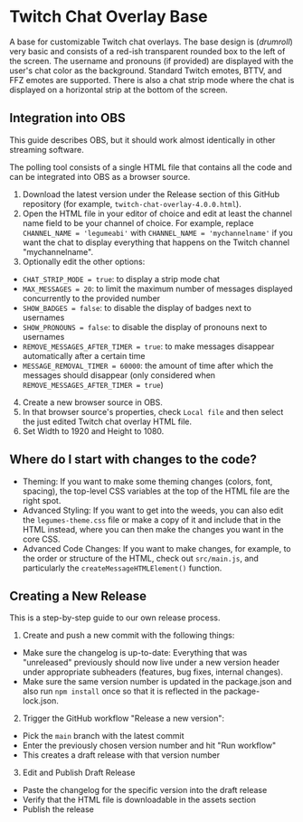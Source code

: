# Twitch Chat Overlay Base

A base for customizable Twitch chat overlays. The base design is (_drumroll_) very basic and consists of a red-ish transparent rounded box to the left of the screen. The username and pronouns (if provided) are displayed with the user's chat color as the background. Standard Twitch emotes, BTTV, and FFZ emotes are supported. There is also a chat strip mode where the chat is displayed on a horizontal strip at the bottom of the screen.

## Integration into OBS

This guide describes OBS, but it should work almost identically in other streaming software.

The polling tool consists of a single HTML file that contains all the code and can be integrated into OBS as a browser source.

1. Download the latest version under the Release section of this GitHub repository (for example, `twitch-chat-overlay-4.0.0.html`).
2. Open the HTML file in your editor of choice and edit at least the channel name field to be your channel of choice. For example, replace `CHANNEL_NAME = 'legumeabi'` with `CHANNEL_NAME = 'mychannelname'` if you want the chat to display everything that happens on the Twitch channel "mychannelname".
3. Optionally edit the other options:

- `CHAT_STRIP_MODE = true`: to display a strip mode chat
- `MAX_MESSAGES = 20`: to limit the maximum number of messages displayed concurrently to the provided number
- `SHOW_BADGES = false`: to disable the display of badges next to usernames
- `SHOW_PRONOUNS = false`: to disable the display of pronouns next to usernames
- `REMOVE_MESSAGES_AFTER_TIMER = true`: to make messages disappear automatically after a certain time
- `MESSAGE_REMOVAL_TIMER = 60000`: the amount of time after which the messages should disappear (only considered when `REMOVE_MESSAGES_AFTER_TIMER = true`)

4. Create a new browser source in OBS.
5. In that browser source's properties, check `Local file` and then select the just edited Twitch chat overlay HTML file.
6. Set Width to 1920 and Height to 1080.

## Where do I start with changes to the code?

- Theming: If you want to make some theming changes (colors, font, spacing), the top-level CSS variables at the top of the HTML file are the right spot.
- Advanced Styling: If you want to get into the weeds, you can also edit the `legumes-theme.css` file or make a copy of it and include that in the HTML instead, where you can then make the changes you want in the core CSS.
- Advanced Code Changes: If you want to make changes, for example, to the order or structure of the HTML, check out `src/main.js`, and particularly the `createMessageHTMLElement()` function.

## Creating a New Release

This is a step-by-step guide to our own release process.

1. Create and push a new commit with the following things:

- Make sure the changelog is up-to-date: Everything that was "unreleased" previously should now live under a new version header under appropriate subheaders (features, bug fixes, internal changes).
- Make sure the same version number is updated in the package.json and also run `npm install` once so that it is reflected in the package-lock.json.

2. Trigger the GitHub workflow "Release a new version":

- Pick the `main` branch with the latest commit
- Enter the previously chosen version number and hit "Run workflow"
- This creates a draft release with that version number

3. Edit and Publish Draft Release

- Paste the changelog for the specific version into the draft release
- Verify that the HTML file is downloadable in the assets section
- Publish the release
